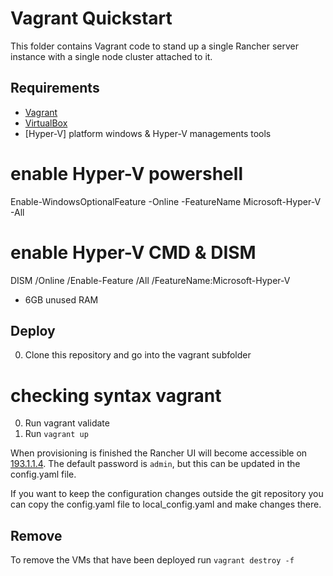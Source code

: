 # Vagrant Quickstart

This folder contains Vagrant code to stand up a single Rancher server instance with a single node cluster attached to it.

## Requirements

- [Vagrant](https://www.vagrantup.com)
- [VirtualBox](https://www.virtualbox.org)
- [Hyper-V] platform windows & Hyper-V managements tools

# enable Hyper-V powershell
Enable-WindowsOptionalFeature -Online -FeatureName Microsoft-Hyper-V -All

# enable Hyper-V CMD & DISM
DISM /Online /Enable-Feature /All /FeatureName:Microsoft-Hyper-V
- 6GB unused RAM

## Deploy

0. Clone this repository and go into the vagrant subfolder
# checking syntax vagrant
0. Run vagrant validate 
0. Run `vagrant up`

When provisioning is finished the Rancher UI will become accessible on [193.1.1.4](http://193.1.1.4).
The default password is `admin`, but this can be updated in the config.yaml file.

If you want to keep the configuration changes outside the git repository you can copy the config.yaml file to local_config.yaml and make changes there.

## Remove

To remove the VMs that have been deployed run `vagrant destroy -f`
